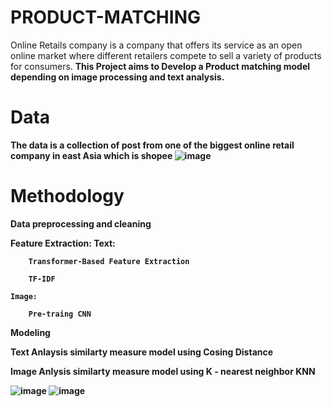 # PRODUCT-MATCHING
Online Retails company is a company that offers its service as an open online market where different retailers compete to sell a variety of products for consumers. <b>This Project aims to Develop a Product matching model depending on image processing and text analysis.<b>

# Data 
  The data is a collection of post from one of the biggest online retail company in east Asia which is shopee
  ![image](https://user-images.githubusercontent.com/46527978/131696639-2d48fc55-9604-4a1e-879d-e25df3a9bb60.png)

# Methodology

Data preprocessing and cleaning

Feature Extraction:
	Text:
	
		Transformer-Based Feature Extraction
	
		TF-IDF
	
	Image:
	
		Pre-traing CNN

Modeling
	
  Text Anlaysis similarty measure model using
		Cosing Distance
	
  
  Image Anlysis similarty measure model using
		K - nearest neighbor KNN
 
  
  
  
  
![image](https://user-images.githubusercontent.com/46527978/131696416-6ec1b01a-45b8-4dc2-ac37-fe27798b3797.png)
![image](https://user-images.githubusercontent.com/46527978/131696536-529ab076-d024-4014-9175-ffbad95ed099.png)

